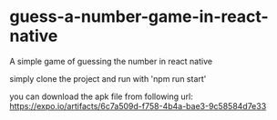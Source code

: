 # guess-a-number-game-in-react-native
A simple game of guessing the number in react native


simply clone the project and run with 'npm run start'

you can download the apk file from following url:
https://expo.io/artifacts/6c7a509d-f758-4b4a-bae3-9c58584d7e33
